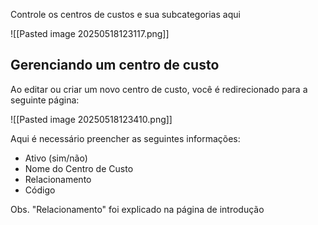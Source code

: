 Controle os centros de custos e sua subcategorias aqui

![[Pasted image 20250518123117.png]]

## Gerenciando um centro de custo

Ao editar ou criar um novo centro de custo, você é redirecionado para a seguinte página:

![[Pasted image 20250518123410.png]]

Aqui é necessário preencher as seguintes informações:
- Ativo (sim/não)
- Nome do Centro de Custo
- Relacionamento
- Código

Obs. "Relacionamento" foi explicado na página de introdução

